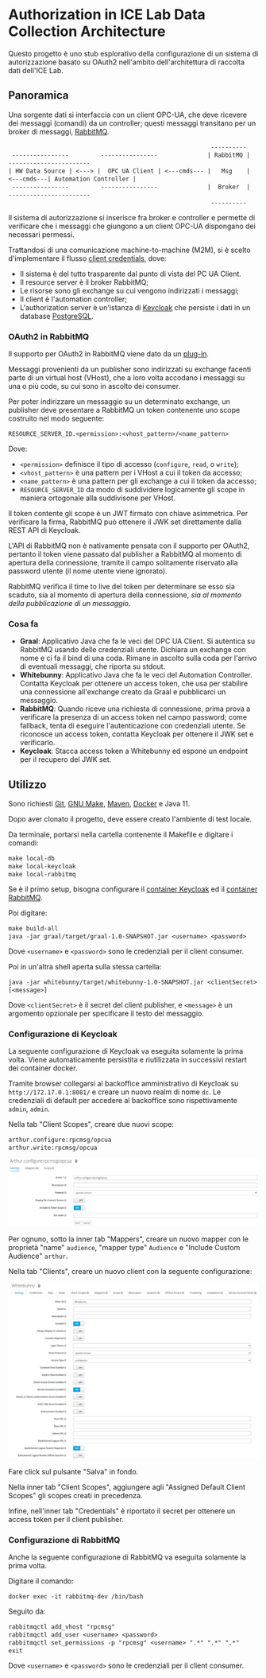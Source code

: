 # Authorization in ICE Lab Data Collection Architecture

Questo progetto è uno stub esplorativo della configurazione di un sistema di autorizzazione basato su OAuth2 nell'ambito dell'architettura di raccolta dati dell'ICE Lab.

## Panoramica

Una sorgente dati si interfaccia con un client OPC-UA, che deve ricevere dei messaggi (comandi) da un controller; questi messaggi transitano per un broker di messaggi, [RabbitMQ](https://www.rabbitmq.com/).

```text
                                                         ----------
 ----------------         ----------------              | RabbitMQ |             -----------------------
| HW Data Source | <---> |  OPC UA Client | <---cmds--- |   Msg    | <---cmds---| Automation Controller |
 ----------------         ----------------              |  Broker  |             -----------------------
                                                         ----------
```

Il sistema di autorizzazione si inserisce fra broker e controller e permette di verificare che i messaggi che giungono a un client OPC-UA dispongano dei necessari permessi.

Trattandosi di una comunicazione machine-to-machine (M2M), si è scelto d'implementare il flusso [client credentials](https://auth0.com/docs/authorization/flows/client-credentials-flow), dove:

- Il sistema è del tutto trasparente dal punto di vista del PC UA Client.
- Il resource server è il broker RabbitMQ;
- Le risorse sono gli exchange su cui vengono indirizzati i messaggi;
- Il client è l'automation controller;
- L'authorization server è un'istanza di [Keycloak](https://www.keycloak.org/) che persiste i dati in un database [PostgreSQL](https://www.postgresql.org/).

### OAuth2 in RabbitMQ

Il supporto per OAuth2 in RabbitMQ viene dato da un [plug-in](https://github.com/rabbitmq/rabbitmq-server/tree/master/deps/rabbitmq_auth_backend_oauth2).

Messaggi provenienti da un publisher sono indirizzati su exchange facenti parte di un virtual host (VHost), che a loro volta accodano i messaggi su una o più code, su cui sono in ascolto dei consumer.

Per poter indirizzare un messaggio su un determinato exchange, un publisher deve presentare a RabbitMQ un token contenente uno scope costruito nel modo seguente:

```text
RESOURCE_SERVER_ID.<permission>:<vhost_pattern>/<name_pattern>
```

Dove:

- ```<permission>``` definisce il tipo di accesso (```configure```, ```read```, o ```write```);
- ```<vhost_pattern>``` è una pattern per i VHost a cui il token da accesso;
- ```<name_pattern>``` è una pattern per gli exchange a cui il token da accesso;
- ```RESOURCE_SERVER_ID``` da modo di suddividere logicamente gli scope in maniera ortogonale alla suddivisone per VHost.

Il token contente gli scope è un JWT firmato con chiave asimmetrica. Per verificare la firma, RabbitMQ può ottenere il JWK set direttamente dalla REST API di Keycloak.

L'API di RabbitMQ non è nativamente pensata con il supporto per OAuth2, pertanto il token viene passato dal publisher a RabbitMQ al momento di apertura della connessione, tramite il campo solitamente riservato alla password utente (il nome utente viene ignorato).

RabbitMQ verifica il time to live del token per determinare se esso sia scaduto, sia al momento di apertura della connessione, _sia al momento della pubblicazione di un messaggio_.

### Cosa fa

- __Graal__: Applicativo Java che fa le veci del OPC UA Client. Si autentica su RabbitMQ usando delle credenziali utente. Dichiara un exchange con nome e ci fa il bind di una coda. Rimane in ascolto sulla coda per l'arrivo di eventuali messaggi, che riporta su stdout.
- __Whitebunny__: Applicativo Java che fa le veci del Automation Controller. Contatta Keycloak per ottenere un access token, che usa per stabilire una connessione all'exchange creato da Graal e pubblicarci un messaggio.
- __RabbitMQ__: Quando riceve una richiesta di connessione, prima prova a verificare la presenza di un access token nel campo password; come fallback, tenta di eseguire l'autenticazione con credenziali utente. Se riconosce un access token, contatta Keycloak per ottenere il JWK set e verificarlo.
- __Keycloak__: Stacca access token a Whitebunny ed espone un endpoint per il recupero del JWK set.

## Utilizzo

Sono richiesti [Git](https://git-scm.com/), [GNU Make](https://www.gnu.org/software/make/), [Maven](https://maven.apache.org/), [Docker](https://www.docker.com/) e Java 11.

Dopo aver clonato il progetto, deve essere creato l'ambiente di test locale.

Da terminale, portarsi nella cartella contenente il Makefile e digitare i comandi:

```shell
make local-db
make local-keycloak
make local-rabbitmq
```

Se è il primo setup, bisogna configurare il [container Keycloak](###Configurazione-di-Keycloak) ed il [container RabbitMQ](###Configurazione-di-RabbitMQ).

Poi digitare:

```shell
make build-all
java -jar graal/target/graal-1.0-SNAPSHOT.jar <username> <password>
```

Dove `<username>` e `<password>` sono le credenziali per il client consumer.

Poi in un'altra shell aperta sulla stessa cartella:

```shell
java -jar whitebunny/target/whitebunny-1.0-SNAPSHOT.jar <clientSecret> [<message>]
```

Dove `<clientSecret>` è il secret del client publisher, e `<message>` è un argomento opzionale per specificare il testo del messaggio.

### Configurazione di Keycloak

La seguente configurazione di Keycloak va eseguita solamente la prima volta. Viene automaticamente persistita e riutilizzata in successivi restart dei container docker.

Tramite browser collegarsi al backoffice amministrativo di Keycloak su `http://172.17.0.1:8081/` e creare un nuovo realm di nome `dc`. Le credenziali di default per accedere al backoffice sono rispettivamente `admin`, `admin`.

Nella tab "Client Scopes", creare due nuovi scope:

```text
arthur.configure:rpcmsg/opcua
arthur.write:rpcmsg/opcua
```

![Scope configuration](doc/images/scope_config.png "Scope configuration")

Per ognuno, sotto la inner tab "Mappers", creare un nuovo mapper con le proprietà "name" `audience`, "mapper type" `Audience` e "Include Custom Audience" `arthur`.

Nella tab "Clients", creare un nuovo client con la seguente configurazione:

![Client configuration](doc/images/client_config.png "Client configuration")

Fare click sul pulsante "Salva" in fondo.

Nella inner tab "Client Scopes", aggiungere agli "Assigned Default Client Scopes" gli scopes creati in precedenza.

Infine, nell'inner tab "Credentials" è riportato il secret per ottenere un access token per il client publisher.

### Configurazione di RabbitMQ

Anche la seguente configurazione di RabbitMQ va eseguita solamente la prima volta.

Digitare il comando:

```shell
docker exec -it rabbitmq-dev /bin/bash
```

Seguito da:

```shell
rabbitmqctl add_vhost "rpcmsg"
rabbitmqctl add_user <username> <password>
rabbitmqctl set_permissions -p "rpcmsg" <username> ".*" ".*" ".*"
exit
```

Dove `<username>` e `<password>` sono le credenziali per il client consumer.
